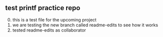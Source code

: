 ## test printf practice repo
0. this is a test file for the upcoming project
1. we are testing the new branch called readme-edits to see how it works
2. tested readme-edits as collaborator

